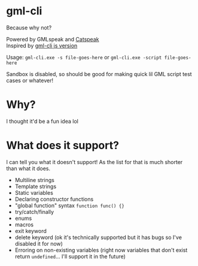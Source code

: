 # gml-cli
 Because why not?

Powered by GMLspeak and [Catspeak](https://github.com/katsaii/catspeak-lang)<br>
Inspired by [gml-cli js version](https://github.com/christopherwk210/gml-cli)

Usage:
`gml-cli.exe -s file-goes-here` or `gml-cli.exe -script file-goes-here`

Sandbox is disabled, so should be good for making quick lil GML script test cases or whatever!

# Why?
I thought it'd be a fun idea lol

# What does it support?
I can tell you what it doesn't support! As the list for that is much shorter than what it does.
- Multiline strings
- Template strings
- Static variables 
- Declaring constructor functions 
- "global function" syntax `function func() {}`
- try/catch/finally
- enums
- macros
- exit keyword
- delete keyword (ok it's technically supported but it has bugs so I've disabled it for now)
- Erroring on non-existing variables (right now variables that don't exist return `undefined`... I'll support it in the future)
